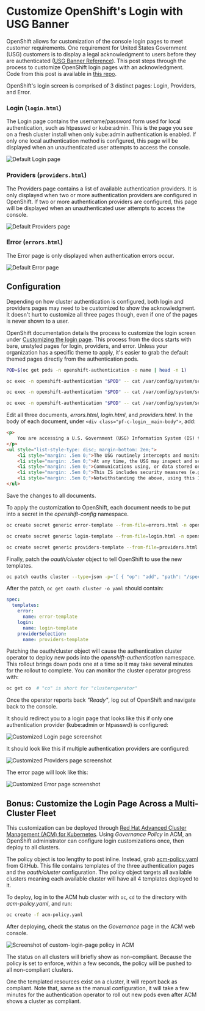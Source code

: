 # Customize OpenShift's Login with USG Banner

OpenShift allows for customization of the console login pages to meet customer requirements.
One requirement for United States Government (USG) customers is to display a legal acknowledgment to users before they are authenticated ([USG Banner Reference]).
This post steps through the process to customize OpenShift login pages with an acknowledgment.
Code from this post is available in [this repo].

OpenShift's login screen is comprised of 3 distinct pages: Login, Providers, and Error.

### Login (`login.html`)

The Login page contains the username/password form used for local authentication, such as htpasswd or kube:admin.
This is the page you see on a fresh cluster install when only kube:admin authentication is enabled.
If only one local authentication method is configured, this page will be displayed when an unauthenticated user attempts to access the console.

![Default Login page](screenshots/login.png)

### Providers (`providers.html`)

The Providers page contains a list of available authentication providers.
It is only displayed when two or more authentication providers are configured in OpenShift.
If two or more authentication providers are configured, this page will be displayed when an unauthenticated user attempts to access the console.

![Default Providers page](screenshots/providers.png)

### Error (`errors.html`)

The Error page is only displayed when authentication errors occur.

![Default Error page](screenshots/errors.png)

## Configuration

Depending on how cluster authentication is configured, both login and providers pages may need to be customized to show the acknowledgment.
It doesn't hurt to customize all three pages though, even if one of the pages is never shown to a user.

OpenShift documentation details the process to customize the login screen under [Customizing the login page].
This process from the docs starts with bare, unstyled pages for login, providers, and error.
Unless your organization has a specific theme to apply, it's easier to grab the default themed pages directly from the authentication pods.

```bash
POD=$(oc get pods -n openshift-authentication -o name | head -n 1)

oc exec -n openshift-authentication "$POD" -- cat /var/config/system/secrets/v4-0-config-system-ocp-branding-template/errors.html > errors.html

oc exec -n openshift-authentication "$POD" -- cat /var/config/system/secrets/v4-0-config-system-ocp-branding-template/login.html > login.html

oc exec -n openshift-authentication "$POD" -- cat /var/config/system/secrets/v4-0-config-system-ocp-branding-template/providers.html > providers.html
```

Edit all three documents, *errors.html*, *login.html*, and *providers.html*. In the body of each document, under `<div class="pf-c-login__main-body">`, add:

```html
<p>
    You are accessing a U.S. Government (USG) Information System (IS) that is provided for USG-authorized use only. By using this IS (which includes any device attached to this IS), you consent to the following conditions:
</p>
<ul style="list-style-type: disc; margin-bottom: 2em;">
    <li style="margin: .5em 0;">The USG routinely intercepts and monitors communications on this IS for purposes including, but not limited to, penetration testing, COMSEC monitoring, network operations and defense, personnel misconduct (PM), law enforcement (LE), and counterintelligence (CI) investigations.</li>
    <li style="margin: .5em 0;">At any time, the USG may inspect and seize data stored on this IS.</li>
    <li style="margin: .5em 0;">Communications using, or data stored on, this IS are not private, are subject to routine monitoring, interception, and search, and may be disclosed or used for any USG-authorized purpose.</li>
    <li style="margin: .5em 0;">This IS includes security measures (e.g., authentication and access controls) to protect USG interests--not for your personal benefit or privacy.</li>
    <li style="margin: .5em 0;">Notwithstanding the above, using this IS does not constitute consent to PM, LE or CI investigative searching or monitoring of the content of privileged communications, or work product, related to personal representation or services by attorneys, psychotherapists, or clergy, and their assistants. Such communications and work product are private and confidential. See User Agreement for details.</li>
</ul>
```

Save the changes to all documents.

To apply the customization to OpenShift, each document needs to be put into a secret in the *openshift-config* namespace.

```bash
oc create secret generic error-template --from-file=errors.html -n openshift-config

oc create secret generic login-template --from-file=login.html -n openshift-config

oc create secret generic providers-template --from-file=providers.html -n openshift-config
```

Finally, patch the *oauth/cluster* object to tell OpenShift to use the new templates.

```bash
oc patch oauths cluster --type=json -p='[ { "op": "add", "path": "/spec/templates", "value": { "error": { "name": "error-template" }, "providerSelection": { "name": "providers-template" }, "login": { "name": "login-template" } } } ]'
```

After the patch, `oc get oauth cluster -o yaml` should contain:

```yaml
spec:
  templates:
    error:
      name: error-template
    login:
      name: login-template
    providerSelection:
      name: providers-template
```

Patching the oauth/cluster object will cause the authentication cluster operator to deploy new pods into the *openshift-authentication* namespace.
This rollout brings down pods one at a time so it may take several minutes for the rollout to complete.
You can monitor the cluster operator progress with:

```bash
oc get co  # "co" is short for "clusteroperator"
```

Once the operator reports back *"Ready"*, log out of OpenShift and navigate back to the console.

It should redirect you to a login page that looks like this if only one authentication provider (kube:admin or htpasswd) is configured:

![Customized Login page screenshot](screenshots/login-custom.png)

It should look like this if multiple authentication providers are configured:

![Customized Providers page screenshot](screenshots/providers-custom.png)

The error page will look like this:

![Customized Error page screenshot](screenshots/errors-custom.png)

## Bonus: Customize the Login Page Across a Multi-Cluster Fleet

This customization can be deployed through [Red Hat Advanced Cluster Management (ACM) for Kubernetes].
Using *Governance Policy* in ACM, an OpenShift administrator can configure login customizations once, then deploy to all clusters.

The policy object is too lengthy to post inline. Instead, grab [acm-policy.yaml] from GitHub.
This file contains templates of the three authentication pages and the *oauth/cluster* configuration.
The policy object targets all available clusters meaning each available cluster will have all 4 templates deployed to it.

To deploy, log in to the ACM hub cluster with `oc`, `cd` to the directory with *acm-policy.yaml*, and run:

```bash
oc create -f acm-policy.yaml
```

After deploying, check the status on the *Governance* page in the ACM web console.

![Screenshot of custom-login-page policy in ACM](screenshots/acm-policy.png)

The status on all clusters will briefly show as non-compliant.
Because the policy is set to enforce, within a few seconds, the policy will be pushed to all non-compliant clusters.

One the templated resources exist on a cluster, it will report back as compliant.
Note that, same as the manual configuration, it will take a few minutes for the authentication operator to roll out new pods even after ACM shows a cluster as compliant.

[Customizing the login page]: https://docs.openshift.com/container-platform/4.11/web_console/customizing-the-web-console.html#customizing-the-login-page_customizing-web-console
[Red Hat Advanced Cluster Management (ACM) for Kubernetes]: https://www.redhat.com/en/technologies/management/advanced-cluster-management
[USG Banner Reference]: https://www.stigviewer.com/stig/red_hat_enterprise_linux_7/2017-12-14/finding/V-72225
[acm-policy.yaml]: https://github.com/RyanMillerC/openshift-custom-gov-login/blob/main/acm-policy.yaml
[this repo]: https://github.com/RyanMillerC/openshift-custom-gov-login
